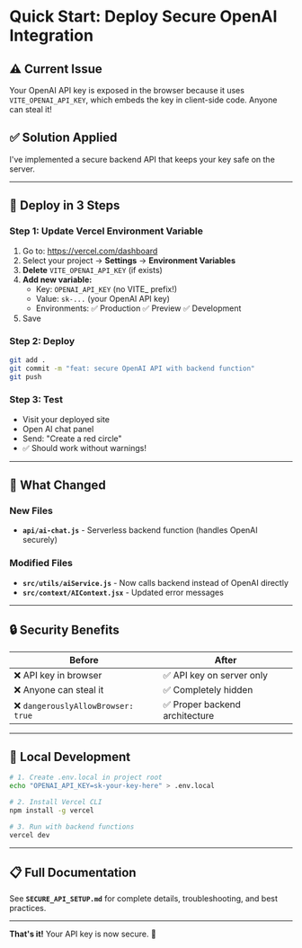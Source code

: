 # Quick Start: Deploy Secure OpenAI Integration

## ⚠️ Current Issue
Your OpenAI API key is exposed in the browser because it uses `VITE_OPENAI_API_KEY`, which embeds the key in client-side code. Anyone can steal it!

## ✅ Solution Applied
I've implemented a secure backend API that keeps your key safe on the server.

---

## 🚀 Deploy in 3 Steps

### Step 1: Update Vercel Environment Variable
1. Go to: https://vercel.com/dashboard
2. Select your project → **Settings** → **Environment Variables**
3. **Delete** `VITE_OPENAI_API_KEY` (if exists)
4. **Add new variable:**
   - Key: `OPENAI_API_KEY` (no VITE_ prefix!)
   - Value: `sk-...` (your OpenAI API key)
   - Environments: ✅ Production ✅ Preview ✅ Development
5. Save

### Step 2: Deploy
```bash
git add .
git commit -m "feat: secure OpenAI API with backend function"
git push
```

### Step 3: Test
- Visit your deployed site
- Open AI chat panel  
- Send: "Create a red circle"
- ✅ Should work without warnings!

---

## 📂 What Changed

### New Files
- **`api/ai-chat.js`** - Serverless backend function (handles OpenAI securely)

### Modified Files
- **`src/utils/aiService.js`** - Now calls backend instead of OpenAI directly
- **`src/context/AIContext.jsx`** - Updated error messages

---

## 🔒 Security Benefits

| Before | After |
|--------|-------|
| ❌ API key in browser | ✅ API key on server only |
| ❌ Anyone can steal it | ✅ Completely hidden |
| ❌ `dangerouslyAllowBrowser: true` | ✅ Proper backend architecture |

---

## 🧪 Local Development

```bash
# 1. Create .env.local in project root
echo "OPENAI_API_KEY=sk-your-key-here" > .env.local

# 2. Install Vercel CLI
npm install -g vercel

# 3. Run with backend functions
vercel dev
```

---

## 📋 Full Documentation

See **`SECURE_API_SETUP.md`** for complete details, troubleshooting, and best practices.

---

**That's it!** Your API key is now secure. 🎉

